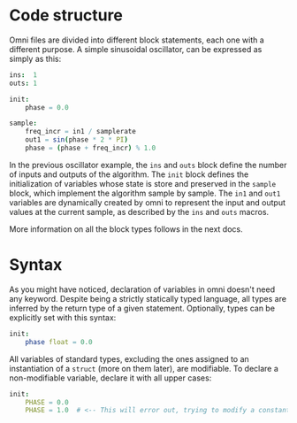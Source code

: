 # Code structure

Omni files are divided into different block statements, each one with a different purpose. A simple sinusoidal oscillator, can be expressed as simply as this:

```nim
ins:  1
outs: 1

init:
    phase = 0.0

sample:
    freq_incr = in1 / samplerate
    out1 = sin(phase * 2 * PI)
    phase = (phase + freq_incr) % 1.0
```

In the previous oscillator example, the `ins` and `outs` block define the number of inputs and outputs of the algorithm. The `init` block defines the initialization of variables whose state is store and preserved in the `sample` block, which implement the algorithm sample by sample. The `in1` and `out1` variables are dynamically created by omni to represent the input and output values at the current sample, as described by the `ins` and `outs` macros.

More information on all the block types follows in the next docs.


# Syntax

As you might have noticed, declaration of variables in omni doesn't need any keyword. Despite being a strictly statically typed language, all types are inferred by the return type of a given statement. Optionally, types can be explicitly set with this syntax:

```nim
init:
    phase float = 0.0
```

All variables of standard types, excluding the ones assigned to an instantiation of a `struct` (more on them later), are modifiable. To declare a non-modifiable variable, declare it with all upper cases:

```nim
init:
    PHASE = 0.0
    PHASE = 1.0  # <-- This will error out, trying to modify a constant variable
```